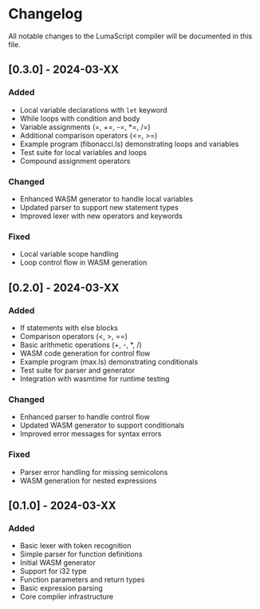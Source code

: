 # Changelog

All notable changes to the LumaScript compiler will be documented in this file.

## [0.3.0] - 2024-03-XX

### Added
- Local variable declarations with `let` keyword
- While loops with condition and body
- Variable assignments (=, +=, -=, *=, /=)
- Additional comparison operators (<=, >=)
- Example program (fibonacci.ls) demonstrating loops and variables
- Test suite for local variables and loops
- Compound assignment operators

### Changed
- Enhanced WASM generator to handle local variables
- Updated parser to support new statement types
- Improved lexer with new operators and keywords

### Fixed
- Local variable scope handling
- Loop control flow in WASM generation

## [0.2.0] - 2024-03-XX

### Added
- If statements with else blocks
- Comparison operators (<, >, ==)
- Basic arithmetic operations (+, -, *, /)
- WASM code generation for control flow
- Example program (max.ls) demonstrating conditionals
- Test suite for parser and generator
- Integration with wasmtime for runtime testing

### Changed
- Enhanced parser to handle control flow
- Updated WASM generator to support conditionals
- Improved error messages for syntax errors

### Fixed
- Parser error handling for missing semicolons
- WASM generation for nested expressions

## [0.1.0] - 2024-03-XX

### Added
- Basic lexer with token recognition
- Simple parser for function definitions
- Initial WASM generator
- Support for i32 type
- Function parameters and return types
- Basic expression parsing
- Core compiler infrastructure 